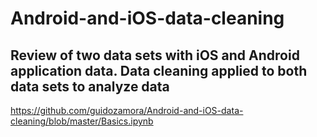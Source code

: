 # Android-and-iOS-data-cleaning

## Review of two data sets with iOS and Android application data. Data cleaning applied to both data sets to analyze data

https://github.com/guidozamora/Android-and-iOS-data-cleaning/blob/master/Basics.ipynb
